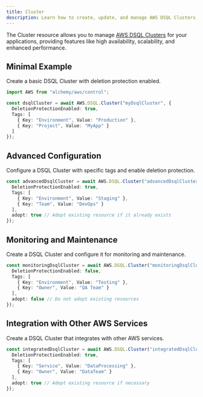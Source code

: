 ```yaml
---
title: Cluster
description: Learn how to create, update, and manage AWS DSQL Clusters using Alchemy Cloud Control.
---
```



The Cluster resource allows you to manage [AWS DSQL Clusters](https://docs.aws.amazon.com/dsql/latest/userguide/) for your applications, providing features like high availability, scalability, and enhanced performance.

## Minimal Example

Create a basic DSQL Cluster with deletion protection enabled.

```ts
import AWS from "alchemy/aws/control";

const dsqlCluster = await AWS.DSQL.Cluster("myDsqlCluster", {
  DeletionProtectionEnabled: true,
  Tags: [
    { Key: "Environment", Value: "Production" },
    { Key: "Project", Value: "MyApp" }
  ]
});
```

## Advanced Configuration

Configure a DSQL Cluster with specific tags and enable deletion protection.

```ts
const advancedDsqlCluster = await AWS.DSQL.Cluster("advancedDsqlCluster", {
  DeletionProtectionEnabled: true,
  Tags: [
    { Key: "Environment", Value: "Staging" },
    { Key: "Team", Value: "DevOps" }
  ],
  adopt: true // Adopt existing resource if it already exists
});
```

## Monitoring and Maintenance

Create a DSQL Cluster and configure it for monitoring and maintenance.

```ts
const monitoringDsqlCluster = await AWS.DSQL.Cluster("monitoringDsqlCluster", {
  DeletionProtectionEnabled: false,
  Tags: [
    { Key: "Environment", Value: "Testing" },
    { Key: "Owner", Value: "QA Team" }
  ],
  adopt: false // Do not adopt existing resources
});
```

## Integration with Other AWS Services

Create a DSQL Cluster that integrates with other AWS services.

```ts
const integratedDsqlCluster = await AWS.DSQL.Cluster("integratedDsqlCluster", {
  DeletionProtectionEnabled: true,
  Tags: [
    { Key: "Service", Value: "DataProcessing" },
    { Key: "Owner", Value: "DataTeam" }
  ],
  adopt: true // Adopt existing resource if necessary
});
```
